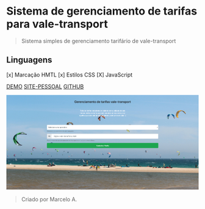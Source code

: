 # Sistema de gerenciamento de tarifas para vale-transport

> Sistema simples de gerenciamento tarifário de vale-transport

## Linguagens

[x] Marcação HMTL
[x] Estilos CSS
[X] JavaScript

[DEMO](https://cecel.netlify.app/)
[SITE-PESSOAL](https://m18web.com.br)
[GITHUB](https://github.com/Marcelo1975)

![Screenshot](img-readme.png)

> Criado por Marcelo A.
